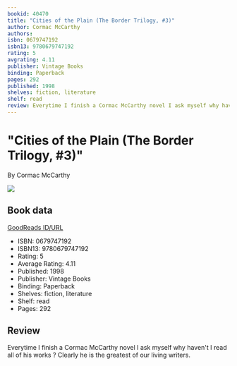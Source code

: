 ```yaml
---
bookid: 40470
title: "Cities of the Plain (The Border Trilogy, #3)"
author: Cormac McCarthy
authors: 
isbn: 0679747192
isbn13: 9780679747192
rating: 5
avgrating: 4.11
publisher: Vintage Books
binding: Paperback
pages: 292
published: 1998
shelves: fiction, literature
shelf: read
review: Everytime I finish a Cormac McCarthy novel I ask myself why haven't I read all of his works ? Clearly he is the greatest of our living writers.
---
```


# "Cities of the Plain (The Border Trilogy, #3)"

By Cormac McCarthy

![](https://i.gr-assets.com/images/S/compressed.photo.goodreads.com/books/1581254344l/40470.jpg)

## Book data

[GoodReads ID/URL](https://www.goodreads.com/book/show/40470)

- ISBN: 0679747192
- ISBN13: 9780679747192
- Rating: 5
- Average Rating: 4.11
- Published: 1998
- Publisher: Vintage Books
- Binding: Paperback
- Shelves: fiction, literature
- Shelf: read
- Pages: 292

## Review

Everytime I finish a Cormac McCarthy novel I ask myself why haven't I read all of his works ? Clearly he is the greatest of our living writers.

